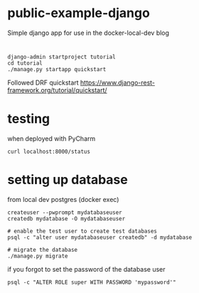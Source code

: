 # public-example-django
Simple django app for use in the docker-local-dev blog

#
```shell
django-admin startproject tutorial
cd tutorial
./manage.py startapp quickstart

```
Followed DRF quickstart
https://www.django-rest-framework.org/tutorial/quickstart/

# testing
when deployed with PyCharm
```shell
curl localhost:8000/status
```

# setting up database
from local dev postgres (docker exec)
```shell
createuser --pwprompt mydatabaseuser
createdb mydatabase -O mydatabaseuser

# enable the test user to create test databases
psql -c "alter user mydatabaseuser createdb" -d mydatabase

# migrate the database
./manage.py migrate
```

if you forgot to set the password of the database user
```shell
psql -c "ALTER ROLE super WITH PASSWORD 'mypassword'"
```
